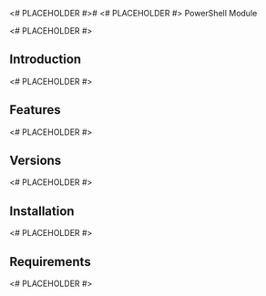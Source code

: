 <# PLACEHOLDER #># <# PLACEHOLDER #> PowerShell Module

<# PLACEHOLDER #>


## Introduction

<# PLACEHOLDER #>


## Features

<# PLACEHOLDER #>


## Versions

<# PLACEHOLDER #>


## Installation

<# PLACEHOLDER #>


## Requirements

<# PLACEHOLDER #>
